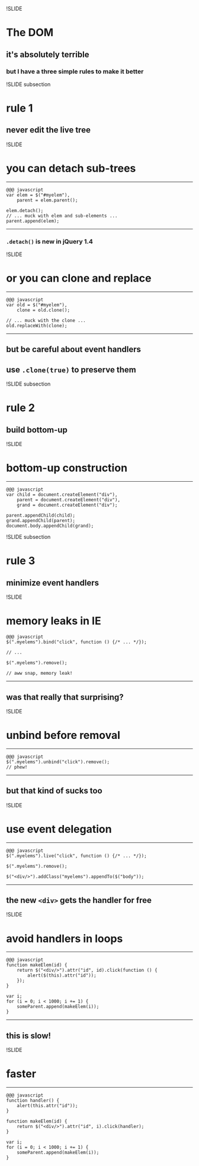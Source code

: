 !SLIDE

# The DOM

## it's absolutely terrible

### but I have a three simple rules to make it better

!SLIDE subsection

# rule 1

## never edit the live tree

!SLIDE

# you can detach sub-trees
---
	@@@ javascript
	var elem = $("#myelem"),
		parent = elem.parent();
	
	elem.detach();
	// ... muck with elem and sub-elements ...
	parent.append(elem);
---
### `.detach()` is new in jQuery 1.4

!SLIDE

# or you can clone and replace
---
	@@@ javascript
	var old = $("#myelem"),
		clone = old.clone();
	
	// ... muck with the clone ...
	old.replaceWith(clone);
---

## but be careful about event handlers
## use `.clone(true)` to preserve them

!SLIDE subsection

# rule 2

## build bottom-up

!SLIDE

# bottom-up construction
---
	@@@ javascript
	var child = document.createElement("div"),
		parent = document.createElement("div"),
		grand = document.createElement("div");
	
	parent.appendChild(child);
	grand.appendChild(parent);
	document.body.appendChild(grand);

!SLIDE subsection

# rule 3

## minimize event handlers

!SLIDE
# memory leaks in IE
	@@@ javascript
	$(".myelems").bind("click", function () {/* ... */});
	
	// ...
	
	$(".myelems").remove();
	
	// aww snap, memory leak!
---
## was that really that surprising?

!SLIDE
# unbind before removal
---
	@@@ javascript
	$(".myelems").unbind("click").remove();
	// phew!
---
## but that kind of sucks too

!SLIDE
# use event delegation
---
	@@@ javascript
	$(".myelems").live("click", function () {/* ... */});
	
	$(".myelems").remove();
	
	$("<div/>").addClass("myelems").appendTo($("body"));
---
## the new `<div>` gets the handler for free

!SLIDE
# avoid handlers in loops
---
	@@@ javascript
	function makeElem(id) {
		return $("<div/>").attr("id", id).click(function () {
			alert($(this).attr("id"));
		});
	}
	
	var i;
	for (i = 0; i < 1000; i += 1) {
		someParent.append(makeElem(i));
	}
---
## this is slow!

!SLIDE
# faster
---
	@@@ javascript
	function handler() {
		alert(this.attr("id"));
	}
	
	function makeElem(id) {
		return $("<div/>").attr("id", i).click(handler);
	}
	
	var i;
	for (i = 0; i < 1000; i += 1) {
		someParent.append(makeElem(i));
	}
